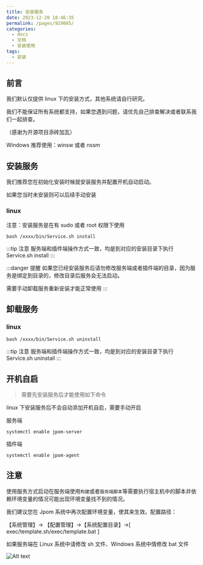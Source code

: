 ```yaml
---
title: 安装服务
date: 2023-12-20 18:46:35
permalink: /pages/929085/
categories:
  - docs
  - 文档
  - 安装使用
tags:
  - 安装
---
```


## 前言

我们默认仅提供 linux 下的安装方式，其他系统请自行研究。

我们不能保证所有系统都支持，如果您遇到问题，请优先自己排查解决或者联系我们一起排查。

（感谢为开源项目添砖加瓦）

Windows 推荐使用：winsw 或者 nssm

## 安装服务

我们推荐您在初始化安装时候就安装服务并配置开机自动启动。

如果您当时未安装则可以后续手动安装

### linux

注意：安装服务是在有 sudo 或者 root 权限下使用

```shell
bash /xxxx/bin/Service.sh install
```

:::tip 注意
服务端和插件端操作方式一致，均是到对应的安装目录下执行 Service.sh install
:::

:::danger 提醒
如果您已经安装服务后请勿修改服务端或者插件端的目录，因为服务是绑定到目录的，修改目录后服务会无法启动。

需要手动卸载服务重新安装才能正常使用
:::

## 卸载服务

### linux

```shell
bash /xxxx/bin/Service.sh uninstall
```

:::tip 注意
服务端和插件端操作方式一致，均是到对应的安装目录下执行 Service.sh uninstall
:::

## 开机自启

> 需要先安装服务后才能使用如下命令

linux 下安装服务后不会自动添加开机自启，需要手动开启

服务端

```shell
systemctl enable jpom-server
```

插件端

```shell
systemctl enable jpom-agent
```

## 注意

使用服务方式启动在服务端使用`构建`或者`服务端脚本`等需要执行宿主机中的脚本并依赖环境变量的情况可能出现环境变量找不到的情况。


我们建议您在 Jpom 系统中再次配置环境变量，使其来生效。配置路径：

【系统管理】-> 【配置管理】->【系统配置目录】->[ exec/template.sh/exec/template.bat ]

如果服务端在 Linux 系统中请修改 sh 文件、Windows 系统中情修改 bat 文件

![Alt text](/images/error/9fcb029728d52fec72789612659aeac750fd802e.png)